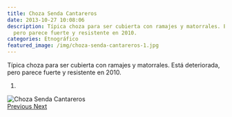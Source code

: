 ```yaml
---
title: Choza Senda Cantareros
date: 2013-10-27 10:08:06
description: Típica choza para ser cubierta con ramajes y matorrales. Está deteriorada,
  pero parece fuerte y resistente en 2010.
categories: Etnográfico
featured_image: /img/choza-senda-cantareros-1.jpg
---
```



Típica choza para ser cubierta con ramajes y matorrales. Está deteriorada, pero parece fuerte y resistente en 2010.

<div id="myCarousel" class="carousel slide" df-ride="carousel">
  <!-- Indicators -->
  <ol class="carousel-indicators">
    <li df-target="#myCarousel" df-slide-to="0" class="active"></li>
  </ol>
  <!-- Wrapper for slides -->
  <div class="carousel-inner" role="listbox">
    <div class="item active">
      <img src="/img/choza-senda-cantareros-1.jpg" alt="Choza Senda Cantareros">
    </div>
  <!-- Left and right controls -->
  <a class="left carousel-control" href="#myCarousel" role="button" df-slide="prev">
    <span class="glyphicon glyphicon-chevron-left" aria-hidden="true"></span>
    <span class="sr-only">Previous</span>
  </a>
  <a class="right carousel-control" href="#myCarousel" role="button" df-slide="next">
    <span class="glyphicon glyphicon-chevron-right" aria-hidden="true"></span>
    <span class="sr-only">Next</span>
  </a>
</div>
